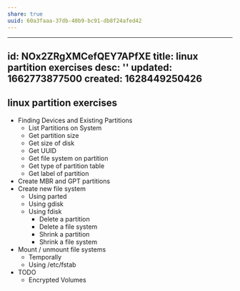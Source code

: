 ```yaml
---
share: true
uuid: 60a3faaa-37db-40b9-bc91-db8f24afed42
---
```

---
id: NOx2ZRgXMCefQEY7APfXE
title: linux partition exercises
desc: ''
updated: 1662773877500
created: 1628449250426
---
## linux partition exercises

*   Finding Devices and Existing Partitions
    *   List Partitions on System
    *   Get partition size
    *   Get size of disk
    *   Get UUID
    *   Get file system on partition
    *   Get type of partition table
    *   Get label of partition
*   Create MBR and GPT partitions
*   Create new file system
    *   Using parted
    *   Using gdisk
    *   Using fdisk
        *   Delete a partition
        *   Delete a file system
        *   Shrink a partition
        *   Shrink a file system
*   Mount / unmount file systems
    *   Temporally
    *   Using /etc/fstab
*   TODO
    *   Encrypted Volumes
